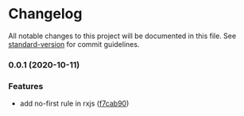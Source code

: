 # Changelog

All notable changes to this project will be documented in this file. See [standard-version](https://github.com/conventional-changelog/standard-version) for commit guidelines.

### 0.0.1 (2020-10-11)


### Features

* add no-first rule in rxjs ([f7cab90](https://github.com/fengyinchao/eslint-plugin-custom/commit/f7cab9057d40cca42488d5074330337d8cfda882))
